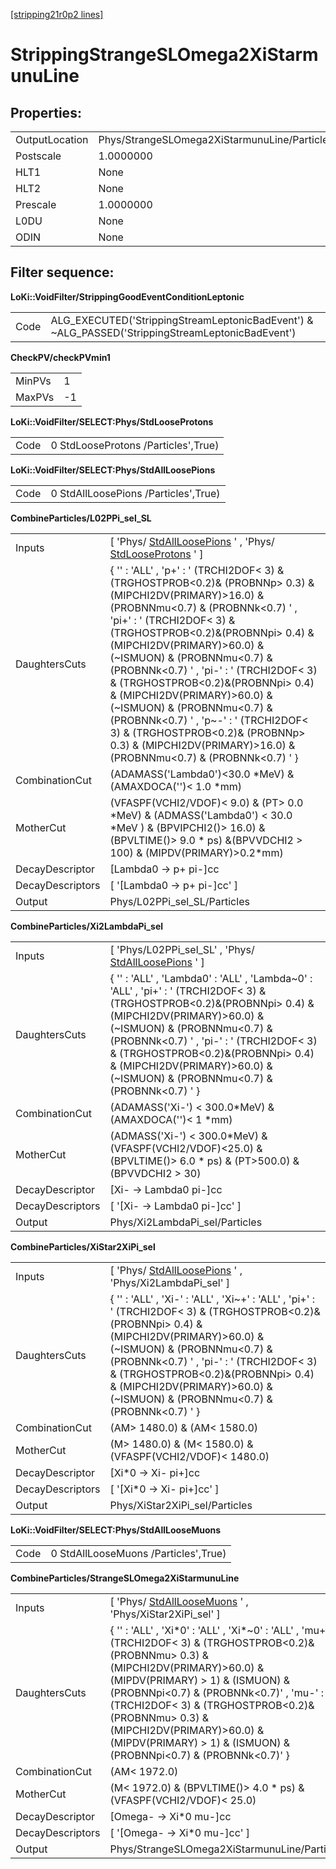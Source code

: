 [[stripping21r0p2 lines]](./stripping21r0p2-leptonic)

# StrippingStrangeSLOmega2XiStarmunuLine

## Properties:

|                |                                              |
|----------------|----------------------------------------------|
| OutputLocation | Phys/StrangeSLOmega2XiStarmunuLine/Particles |
| Postscale      | 1.0000000                                    |
| HLT1           | None                                         |
| HLT2           | None                                         |
| Prescale       | 1.0000000                                    |
| L0DU           | None                                         |
| ODIN           | None                                         |

## Filter sequence:

**LoKi::VoidFilter/StrippingGoodEventConditionLeptonic**

|      |                                                                                                   |
|------|---------------------------------------------------------------------------------------------------|
| Code | ALG_EXECUTED('StrippingStreamLeptonicBadEvent') & \~ALG_PASSED('StrippingStreamLeptonicBadEvent') |

**CheckPV/checkPVmin1**

|        |     |
|--------|-----|
| MinPVs | 1   |
| MaxPVs | -1  |

**LoKi::VoidFilter/SELECT:Phys/StdLooseProtons**

|      |                                     |
|------|-------------------------------------|
| Code | 0 StdLooseProtons /Particles',True) |

**LoKi::VoidFilter/SELECT:Phys/StdAllLoosePions**

|      |                                      |
|------|--------------------------------------|
| Code | 0 StdAllLoosePions /Particles',True) |

**CombineParticles/L02PPi_sel_SL**

|                  |                                                                                                                                                                                                                                                                                                                                                                                                                                                                                                                                                                                          |
|------------------|------------------------------------------------------------------------------------------------------------------------------------------------------------------------------------------------------------------------------------------------------------------------------------------------------------------------------------------------------------------------------------------------------------------------------------------------------------------------------------------------------------------------------------------------------------------------------------------|
| Inputs           | [ 'Phys/ [StdAllLoosePions](./stripping21r0p2-stdallloosepions) ' , 'Phys/ [StdLooseProtons](./stripping21r0p2-stdlooseprotons) ' ]                                                                                                                                                                                                                                                                                                                                                                                                                                                    |
| DaughtersCuts    | { '' : 'ALL' , 'p+' : ' (TRCHI2DOF\< 3) & (TRGHOSTPROB\<0.2)& (PROBNNp\> 0.3) & (MIPCHI2DV(PRIMARY)\>16.0) & (PROBNNmu\<0.7) & (PROBNNk\<0.7) ' , 'pi+' : ' (TRCHI2DOF\< 3) & (TRGHOSTPROB\<0.2)&(PROBNNpi\> 0.4) & (MIPCHI2DV(PRIMARY)\>60.0) & (\~ISMUON) & (PROBNNmu\<0.7) & (PROBNNk\<0.7) ' , 'pi-' : ' (TRCHI2DOF\< 3) & (TRGHOSTPROB\<0.2)&(PROBNNpi\> 0.4) & (MIPCHI2DV(PRIMARY)\>60.0) & (\~ISMUON) & (PROBNNmu\<0.7) & (PROBNNk\<0.7) ' , 'p\~-' : ' (TRCHI2DOF\< 3) & (TRGHOSTPROB\<0.2)& (PROBNNp\> 0.3) & (MIPCHI2DV(PRIMARY)\>16.0) & (PROBNNmu\<0.7) & (PROBNNk\<0.7) ' } |
| CombinationCut   | (ADAMASS('Lambda0')\<30.0 \*MeV) & (AMAXDOCA('')\< 1.0 \*mm)                                                                                                                                                                                                                                                                                                                                                                                                                                                                                                                             |
| MotherCut        | (VFASPF(VCHI2/VDOF)\< 9.0) & (PT\> 0.0 \*MeV) & (ADMASS('Lambda0') \< 30.0 \*MeV ) & (BPVIPCHI2()\> 16.0) & (BPVLTIME()\> 9.0 \* ps) &(BPVVDCHI2 \> 100) & (MIPDV(PRIMARY)\>0.2\*mm)                                                                                                                                                                                                                                                                                                                                                                                                     |
| DecayDescriptor  | [Lambda0 -\> p+ pi-]cc                                                                                                                                                                                                                                                                                                                                                                                                                                                                                                                                                                 |
| DecayDescriptors | [ '[Lambda0 -\> p+ pi-]cc' ]                                                                                                                                                                                                                                                                                                                                                                                                                                                                                                                                                         |
| Output           | Phys/L02PPi_sel_SL/Particles                                                                                                                                                                                                                                                                                                                                                                                                                                                                                                                                                             |

**CombineParticles/Xi2LambdaPi_sel**

|                  |                                                                                                                                                                                                                                                                                                                                                            |
|------------------|------------------------------------------------------------------------------------------------------------------------------------------------------------------------------------------------------------------------------------------------------------------------------------------------------------------------------------------------------------|
| Inputs           | [ 'Phys/L02PPi_sel_SL' , 'Phys/ [StdAllLoosePions](./stripping21r0p2-stdallloosepions) ' ]                                                                                                                                                                                                                                                               |
| DaughtersCuts    | { '' : 'ALL' , 'Lambda0' : 'ALL' , 'Lambda\~0' : 'ALL' , 'pi+' : ' (TRCHI2DOF\< 3) & (TRGHOSTPROB\<0.2)&(PROBNNpi\> 0.4) & (MIPCHI2DV(PRIMARY)\>60.0) & (\~ISMUON) & (PROBNNmu\<0.7) & (PROBNNk\<0.7) ' , 'pi-' : ' (TRCHI2DOF\< 3) & (TRGHOSTPROB\<0.2)&(PROBNNpi\> 0.4) & (MIPCHI2DV(PRIMARY)\>60.0) & (\~ISMUON) & (PROBNNmu\<0.7) & (PROBNNk\<0.7) ' } |
| CombinationCut   | (ADAMASS('Xi-') \< 300.0\*MeV) & (AMAXDOCA('')\< 1 \*mm)                                                                                                                                                                                                                                                                                                   |
| MotherCut        | (ADMASS('Xi-') \< 300.0\*MeV) & (VFASPF(VCHI2/VDOF)\<25.0) & (BPVLTIME()\> 6.0 \* ps) & (PT\>500.0) & (BPVVDCHI2 \> 30)                                                                                                                                                                                                                                    |
| DecayDescriptor  | [Xi- -\> Lambda0 pi-]cc                                                                                                                                                                                                                                                                                                                                  |
| DecayDescriptors | [ '[Xi- -\> Lambda0 pi-]cc' ]                                                                                                                                                                                                                                                                                                                          |
| Output           | Phys/Xi2LambdaPi_sel/Particles                                                                                                                                                                                                                                                                                                                             |

**CombineParticles/XiStar2XiPi_sel**

|                  |                                                                                                                                                                                                                                                                                                                                                    |
|------------------|----------------------------------------------------------------------------------------------------------------------------------------------------------------------------------------------------------------------------------------------------------------------------------------------------------------------------------------------------|
| Inputs           | [ 'Phys/ [StdAllLoosePions](./stripping21r0p2-stdallloosepions) ' , 'Phys/Xi2LambdaPi_sel' ]                                                                                                                                                                                                                                                     |
| DaughtersCuts    | { '' : 'ALL' , 'Xi-' : 'ALL' , 'Xi\~+' : 'ALL' , 'pi+' : ' (TRCHI2DOF\< 3) & (TRGHOSTPROB\<0.2)&(PROBNNpi\> 0.4) & (MIPCHI2DV(PRIMARY)\>60.0) & (\~ISMUON) & (PROBNNmu\<0.7) & (PROBNNk\<0.7) ' , 'pi-' : ' (TRCHI2DOF\< 3) & (TRGHOSTPROB\<0.2)&(PROBNNpi\> 0.4) & (MIPCHI2DV(PRIMARY)\>60.0) & (\~ISMUON) & (PROBNNmu\<0.7) & (PROBNNk\<0.7) ' } |
| CombinationCut   | (AM\> 1480.0) & (AM\< 1580.0)                                                                                                                                                                                                                                                                                                                      |
| MotherCut        | (M\> 1480.0) & (M\< 1580.0) & (VFASPF(VCHI2/VDOF)\< 1480.0)                                                                                                                                                                                                                                                                                        |
| DecayDescriptor  | [Xi\*0 -\> Xi- pi+]cc                                                                                                                                                                                                                                                                                                                            |
| DecayDescriptors | [ '[Xi\*0 -\> Xi- pi+]cc' ]                                                                                                                                                                                                                                                                                                                    |
| Output           | Phys/XiStar2XiPi_sel/Particles                                                                                                                                                                                                                                                                                                                     |

**LoKi::VoidFilter/SELECT:Phys/StdAllLooseMuons**

|      |                                      |
|------|--------------------------------------|
| Code | 0 StdAllLooseMuons /Particles',True) |

**CombineParticles/StrangeSLOmega2XiStarmunuLine**

|                  |                                                                                                                                                                                                                                                                                                                                                                                                    |
|------------------|----------------------------------------------------------------------------------------------------------------------------------------------------------------------------------------------------------------------------------------------------------------------------------------------------------------------------------------------------------------------------------------------------|
| Inputs           | [ 'Phys/ [StdAllLooseMuons](./stripping21r0p2-stdallloosemuons) ' , 'Phys/XiStar2XiPi_sel' ]                                                                                                                                                                                                                                                                                                     |
| DaughtersCuts    | { '' : 'ALL' , 'Xi\*0' : 'ALL' , 'Xi\*\~0' : 'ALL' , 'mu+' : ' (TRCHI2DOF\< 3) & (TRGHOSTPROB\<0.2)& (PROBNNmu\> 0.3) & (MIPCHI2DV(PRIMARY)\>60.0) & (MIPDV(PRIMARY) \> 1) & (ISMUON) & (PROBNNpi\<0.7) & (PROBNNk\<0.7)' , 'mu-' : ' (TRCHI2DOF\< 3) & (TRGHOSTPROB\<0.2)& (PROBNNmu\> 0.3) & (MIPCHI2DV(PRIMARY)\>60.0) & (MIPDV(PRIMARY) \> 1) & (ISMUON) & (PROBNNpi\<0.7) & (PROBNNk\<0.7)' } |
| CombinationCut   | (AM\< 1972.0)                                                                                                                                                                                                                                                                                                                                                                                      |
| MotherCut        | (M\< 1972.0) & (BPVLTIME()\> 4.0 \* ps) & (VFASPF(VCHI2/VDOF)\< 25.0)                                                                                                                                                                                                                                                                                                                              |
| DecayDescriptor  | [Omega- -\> Xi\*0 mu-]cc                                                                                                                                                                                                                                                                                                                                                                         |
| DecayDescriptors | [ '[Omega- -\> Xi\*0 mu-]cc' ]                                                                                                                                                                                                                                                                                                                                                                 |
| Output           | Phys/StrangeSLOmega2XiStarmunuLine/Particles                                                                                                                                                                                                                                                                                                                                                       |
